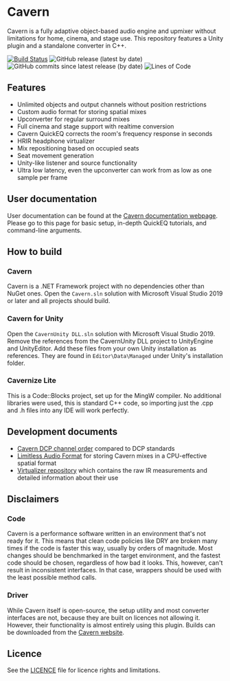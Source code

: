 # Cavern
Cavern is a fully adaptive object-based audio engine and upmixer without limitations for home, cinema, and stage use. This repository features a Unity plugin and a standalone converter in C++.

[![Build Status](https://app.travis-ci.com/VoidXH/Cavern.svg?branch=master)](https://app.travis-ci.com/VoidXH/Cavern)
![GitHub release (latest by date)](https://img.shields.io/github/v/release/VoidXH/Cavern)
![GitHub commits since latest release (by date)](https://img.shields.io/github/commits-since/VoidXH/Cavern/latest)
![Lines of Code](https://img.shields.io/tokei/lines/github/VoidXH/Cavern "Lines of Code")

## Features
* Unlimited objects and output channels without position restrictions
* Custom audio format for storing spatial mixes
* Upconverter for regular surround mixes
* Full cinema and stage support with realtime conversion
* Cavern QuickEQ corrects the room's frequency response in seconds
* HRIR headphone virtualizer
* Mix repositioning based on occupied seats
* Seat movement generation
* Unity-like listener and source functionality
* Ultra low latency, even the upconverter can work from as low as one sample per frame

## User documentation
User documentation can be found at the [Cavern documentation webpage](http://cavern.sbence.hu/cavern/doc.php).
Please go to this page for basic setup, in-depth QuickEQ tutorials, and
command-line arguments.

## How to build
### Cavern
Cavern is a .NET Framework project with no dependencies other than NuGet ones.
Open the `Cavern.sln` solution with Microsoft Visual Studio 2019 or later and all
projects should build.

### Cavern for Unity
Open the `CavernUnity DLL.sln` solution with Microsoft Visual Studio 2019. Remove
the references from the CavernUnity DLL project to UnityEngine and UnityEditor.
Add these files from your own Unity installation as references. They are found in
`Editor\Data\Managed` under Unity's installation folder.

### Cavernize Lite
This is a Code::Blocks project, set up for the MingW compiler. No additional
libraries were used, this is standard C++ code, so importing just the .cpp and
.h files into any IDE will work perfectly.

## Development documents
* [Cavern DCP channel order](./docs/Cavern%20DCP%20channel%20order.md) compared to DCP standards
* [Limitless Audio Format](./docs/Limitless%20Audio%20Format.md) for storing Cavern mixes in a CPU-effective spatial format
* [Virtualizer repository](https://github.com/VoidXH/HRTF) which contains the raw IR measurements and detailed information about their use

## Disclaimers
### Code
Cavern is a performance software written in an environment that's not ready for
it. This means that clean code policies like DRY are broken many times if the
code is faster this way, usually by orders of magnitude. Most changes should be
benchmarked in the target environment, and the fastest code should be chosen,
regardless of how bad it looks. This, however, can't result in inconsistent
interfaces. In that case, wrappers should be used with the least possible method
calls.

### Driver
While Cavern itself is open-source, the setup utility and most converter
interfaces are not, because they are built on licences not allowing it. However,
their functionality is almost entirely using this plugin. Builds can be
downloaded from the [Cavern website](http://cavern.sbence.hu).

## Licence
See the [LICENCE](LICENCE.md) file for licence rights and limitations.
